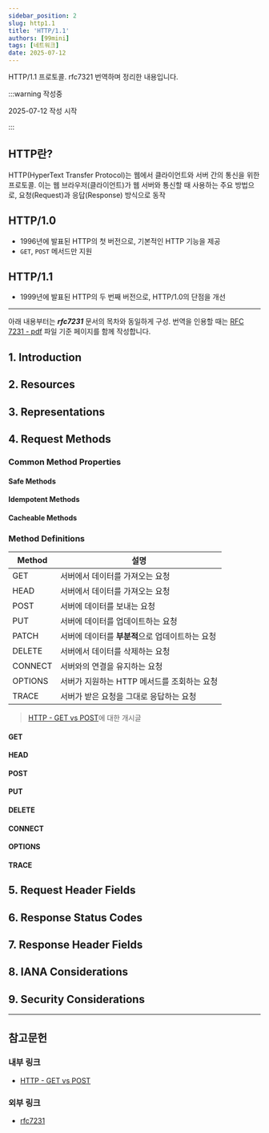 ```yaml
---
sidebar_position: 2
slug: http1.1
title: 'HTTP/1.1'
authors: [99mini]
tags: [네트워크]
date: 2025-07-12
---
```


HTTP/1.1 프로토콜. rfc7321 번역하며 정리한 내용입니다.

:::warning 작성중

2025-07-12 작성 시작

:::

<!-- truncate -->

## HTTP란?

HTTP(HyperText Transfer Protocol)는 웹에서 클라이언트와 서버 간의 통신을 위한 프로토콜.
이는 웹 브라우저(클라이언트)가 웹 서버와 통신할 때 사용하는 주요 방법으로, 요청(Request)과 응답(Response) 방식으로 동작

## HTTP/1.0

- 1996년에 발표된 HTTP의 첫 버전으로, 기본적인 HTTP 기능을 제공
- `GET`, `POST` 메서드만 지원

## HTTP/1.1

- 1999년에 발표된 HTTP의 두 번째 버전으로, HTTP/1.0의 단점을 개선

---

아래 내용부터는 **_rfc7231_** 문서의 목차와 동일하게 구성. 번역을 인용할 때는 [RFC 7231 - pdf](https://www.rfc-editor.org/rfc/pdfrfc/rfc7231.txt.pdf) 파일 기준 페이지를 함께 작성합니다.

## 1. Introduction

## 2. Resources

## 3. Representations

## 4. Request Methods

### Common Method Properties

#### Safe Methods

#### Idempotent Methods

#### Cacheable Methods

### Method Definitions

| Method  | 설명                                             |
| ------- | ------------------------------------------------ |
| GET     | 서버에서 데이터를 가져오는 요청                  |
| HEAD    | 서버에서 데이터를 가져오는 요청                  |
| POST    | 서버에 데이터를 보내는 요청                      |
| PUT     | 서버에 데이터를 업데이트하는 요청                |
| PATCH   | 서버에 데이터를 **부분적**으로 업데이트하는 요청 |
| DELETE  | 서버에서 데이터를 삭제하는 요청                  |
| CONNECT | 서버와의 연결을 유지하는 요청                    |
| OPTIONS | 서버가 지원하는 HTTP 메서드를 조회하는 요청      |
| TRACE   | 서버가 받은 요청을 그대로 응답하는 요청          |

> [HTTP - GET vs POST](/blog/http-get-post)에 대한 개시글

#### GET

#### HEAD

#### POST

#### PUT

#### DELETE

#### CONNECT

#### OPTIONS

#### TRACE

## 5. Request Header Fields

## 6. Response Status Codes

## 7. Response Header Fields

## 8. IANA Considerations

## 9. Security Considerations

---

## 참고문헌

### 내부 링크

- [HTTP - GET vs POST](/blog/http-get-post)

### 외부 링크

- [rfc7231](https://datatracker.ietf.org/doc/html/rfc7231)
